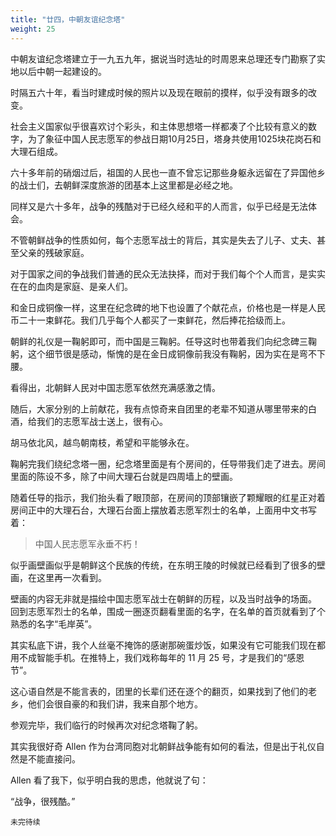 ```yaml
---
title: "廿四，中朝友谊纪念塔"
weight: 25
---
```

中朝友谊纪念塔建立于一九五九年，据说当时选址的时周恩来总理还专门勘察了实地以后中朝一起建设的。





时隔五六十年，看当时建成时候的照片以及现在眼前的摸样，似乎没有跟多的改变。

社会主义国家似乎很喜欢讨个彩头，和主体思想塔一样都凑了个比较有意义的数字，为了象征中国人民志愿军的参战日期10月25日，塔身共使用1025块花岗石和大理石组成。

六十多年前的硝烟过后，祖国的人民也一直不曾忘记那些身躯永远留在了异国他乡的战士们，去朝鲜深度旅游的团基本上这里都是必经之地。

同样又是六十多年，战争的残酷对于已经久经和平的人而言，似乎已经是无法体会。



不管朝鲜战争的性质如何，每个志愿军战士的背后，其实是失去了儿子、丈夫、甚至父亲的残破家庭。



对于国家之间的争战我们普通的民众无法抉择，而对于我们每个个人而言，是实实在在的血肉是家庭、是亲人们。

和金日成铜像一样，这里在纪念碑的地下也设置了个献花点，价格也是一样是人民币二十一束鲜花。我们几乎每个人都买了一束鲜花，然后捧花拾级而上。

朝鲜的礼仪是一鞠躬即可，而中国是三鞠躬。任导这时也带着我们向纪念碑三鞠躬，这个细节很是感动，惭愧的是在金日成铜像前我没有鞠躬，因为实在是弯不下腰。



看得出，北朝鲜人民对中国志愿军依然充满感激之情。

随后，大家分别的上前献花，我有点惊奇来自团里的老辈不知道从哪里带来的白酒，给我们的志愿军战士送上，很有心。

胡马依北风，越鸟朝南枝，希望和平能够永在。

鞠躬完我们绕纪念塔一圈，纪念塔里面是有个房间的，任导带我们走了进去。房间里面的陈设不多，除了中间大理石台就是四周墙上的壁画。

随着任导的指示，我们抬头看了眼顶部，在房间的顶部镶嵌了颗耀眼的红星正对着房间正中的大理石台，大理石台面上摆放着志愿军烈士的名单，上面用中文书写着：

> 中国人民志愿军永垂不朽！

似乎画壁画似乎是朝鲜这个民族的传统，在东明王陵的时候就已经看到了很多的壁画，在这里再一次看到。

壁画的内容无非就是描绘中国志愿军战士在朝鲜的历程，以及当时战争的场面。
回到志愿军烈士的名单，围成一圈逐页翻看里面的名字，在名单的首页就看到了个熟悉的名字“毛岸英”。

其实私底下讲，我个人丝毫不掩饰的感谢那碗蛋炒饭，如果没有它可能我们现在都用不成智能手机。在推特上，我们戏称每年的 11 月 25 号，才是我们的“感恩节”。

这心语自然是不能言表的，团里的长辈们还在逐个的翻页，如果找到了他们的老乡，他们会很自豪的和我们讲，我来自那个地方。

参观完毕，我们临行的时候再次对纪念塔鞠了躬。

其实我很好奇 Allen 作为台湾同胞对北朝鲜战争能有如何的看法，但是出于礼仪自然是不能直接问。

Allen 看了我下，似乎明白我的思虑，他就说了句：

“战争，很残酷。”

`未完待续`
